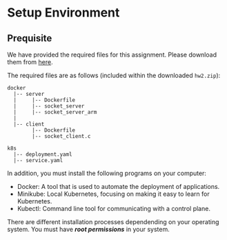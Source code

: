 # Setup Environment

## Prequisite
We have provided the required files for this assignment. Please download them from [here](https://github.com/NTHU-SCOPELAB/cr-virtualization/releases/latest/download/hw2.zip).

The required files are as follows (included within the downloaded `hw2.zip`):
```
docker
  |-- server
  |     |-- Dockerfile
  |     |-- socket_server
  |     |-- socket_server_arm
  |
  |-- client
        |-- Dockerfile
        |-- socket_client.c

k8s
  |-- deployment.yaml
  |-- service.yaml
```

In addition, you must install the following programs on your computer:
- Docker: A tool that is used to automate the deployment of applications.
- Minikube: Local Kubernetes, focusing on making it easy to learn for Kubernetes.
- Kubectl: Command line tool for communicating with a control plane.

There are different installation processes dependending on your operating system. You must have ***root permissions*** in your system.
